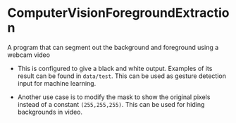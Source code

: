 # ComputerVisionForegroundExtraction
A program that can segment out the background and foreground using a webcam video

* This is configured to give a black and white output. Examples of its result can be found in `data/test`. This can be used as gesture detection input for machine learning.

* Another use case is to modify the mask to show the original pixels instead of a constant `(255,255,255)`. This can be used for hiding backgrounds in video.
